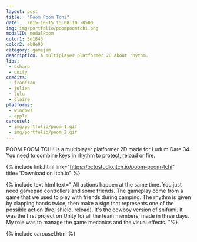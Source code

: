 ```yaml
---
layout: post
title:  "Poom Poom Tchi"
date:   2015-10-15 15:08:10 -0500
img: img/portfolio/poompoomtchi.png
modalID: modalPoom
color1: 5d1843
color2: eb8e90
category: gamejam
description: A multiplayer platformer 2D about rhythm.
libs:
 - csharp
 - unity
credits:
 - franfran
 - julien
 - lulu
 - claire
platforms:
 - windows
 - apple
carousel:
 - img/portfolio/poom_1.gif
 - img/portfolio/poom_2.gif
---
```

POOM POOM TCHI! is a multiplayer platformer 2D made for Ludum Dare 34.<br/>
You need to combine keys in rhythm to protect, reload or fire.<br/>

{% include link.html link="https://octostudio.itch.io/poom-poom-tchi" title="Download on Itch.io" %}

{% include text.html text="
All actions happen at the same time. You just need gamepad controllers and some friends.
The gameplay come from a game that we used to play with friends during camping. The rhythm is given by clapping hands twice, then make a sign that represents one of the possible action (fire, shield, reload). It's the cowboy version of shifumi.
It was the first project on Unity for all the team members, made in three days.<br/>
My role was to manage the game mecanics and the visual effects.
"%}

{% include carousel.html %}
